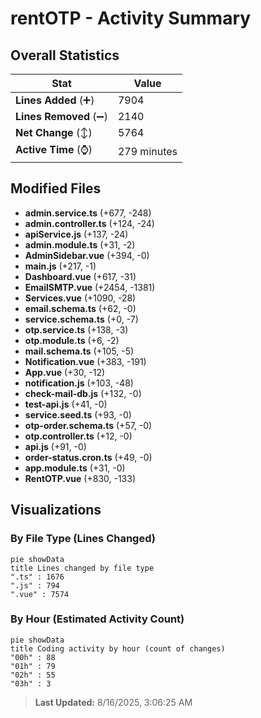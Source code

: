 # rentOTP - Activity Summary 

## Overall Statistics

| Stat                   | Value                                                             |
| ---------------------- | ----------------------------------------------------------------- |
| **Lines Added** (➕)   | 7904                                          |
| **Lines Removed** (➖) | 2140                                        |
| **Net Change** (↕)    | 5764                |
| **Active Time** (⌚)   | 279 minutes |


## Modified Files
- **admin.service.ts** (+677, -248)
- **admin.controller.ts** (+124, -24)
- **apiService.js** (+137, -24)
- **admin.module.ts** (+31, -2)
- **AdminSidebar.vue** (+394, -0)
- **main.js** (+217, -1)
- **Dashboard.vue** (+617, -31)
- **EmailSMTP.vue** (+2454, -1381)
- **Services.vue** (+1090, -28)
- **email.schema.ts** (+62, -0)
- **service.schema.ts** (+0, -7)
- **otp.service.ts** (+138, -3)
- **otp.module.ts** (+6, -2)
- **mail.schema.ts** (+105, -5)
- **Notification.vue** (+383, -191)
- **App.vue** (+30, -12)
- **notification.js** (+103, -48)
- **check-mail-db.js** (+132, -0)
- **test-api.js** (+41, -0)
- **service.seed.ts** (+93, -0)
- **otp-order.schema.ts** (+57, -0)
- **otp.controller.ts** (+12, -0)
- **api.js** (+91, -0)
- **order-status.cron.ts** (+49, -0)
- **app.module.ts** (+31, -0)
- **RentOTP.vue** (+830, -133)

## Visualizations

### By File Type (Lines Changed)

```mermaid
pie showData
title Lines changed by file type
".ts" : 1676
".js" : 794
".vue" : 7574
```

### By Hour (Estimated Activity Count)

```mermaid
pie showData
title Coding activity by hour (count of changes)
"00h" : 88
"01h" : 79
"02h" : 55
"03h" : 3
```


> **Last Updated:** 8/16/2025, 3:06:25 AM